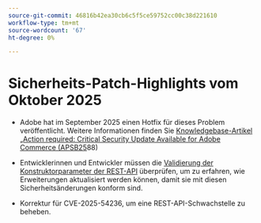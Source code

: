```yaml
---
source-git-commit: 46816b42ea30cb6c5f5ce59752cc00c38d221610
workflow-type: tm+mt
source-wordcount: '67'
ht-degree: 0%

---
```

# Sicherheits-Patch-Highlights vom Oktober 2025

* Adobe hat im September 2025 einen Hotfix für dieses Problem veröffentlicht. Weitere Informationen finden Sie [&#x200B; Knowledgebase-Artikel „Action required: Critical Security Update Available for Adobe Commerce (APSB25](https://experienceleague.adobe.com/de/docs/experience-cloud-kcs/kbarticles/ka-27397)88)<!-- AC-15379 -->

* Entwicklerinnen und Entwickler müssen die [Validierung der Konstruktorparameter der REST-API](https://developer.adobe.com/commerce/php/development/components/web-api/services/#rest-api-constructor-parameter-validation) überprüfen, um zu erfahren, wie Erweiterungen aktualisiert werden können, damit sie mit diesen Sicherheitsänderungen konform sind.

* Korrektur für CVE-2025-54236, um eine REST-API-Schwachstelle zu beheben.



